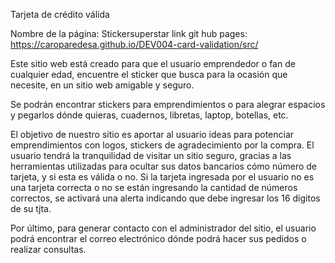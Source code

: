 Tarjeta de crédito válida

Nombre de la página: Stickersuperstar
link git hub pages: https://caroparedesa.github.io/DEV004-card-validation/src/

Este sitio web está  creado para que el usuario emprendedor o fan de cualquier edad, encuentre el sticker que busca para la ocasión que necesite, en un sitio web amigable y seguro.

Se podrán encontrar stickers para emprendimientos o para alegrar espacios y pegarlos dónde quieras, cuadernos, libretas, laptop, botellas, etc.

El objetivo de nuestro sitio es aportar al usuario ideas para potenciar emprendimientos con logos, stickers de agradecimiento por la compra.
El usuario tendrá la tranquilidad de visitar un sitio seguro, gracias a las herramientas utilizadas para ocultar sus datos bancarios cómo número de tarjeta, y si esta es válida o no.
Si la tarjeta ingresada por el usuario no es una tarjeta correcta o no se están ingresando la cantidad de números correctos, se activará una alerta indicando que debe ingresar los 16 dígitos de su tjta.

Por último, para generar contacto con el administrador del sitio, el usuario  podrá encontrar el correo electrónico dónde podrá hacer sus pedidos o realizar consultas.
